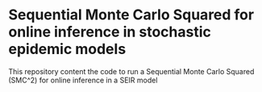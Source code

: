 # Sequential Monte Carlo Squared for online inference in stochastic epidemic models

This repository content the code to run a Sequential Monte Carlo Squared (SMC^2)   for online inference in a SEIR model 
